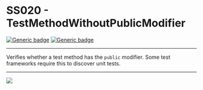 # SS020 - TestMethodWithoutPublicModifier

[![Generic badge](https://img.shields.io/badge/Severity-Warning-yellow.svg)](https://shields.io/) [![Generic badge](https://img.shields.io/badge/CodeFix-Yes-green.svg)](https://shields.io/)

---

Verifies whether a test method has the `public` modifier. Some test frameworks require this to discover unit tests.

---

![](./attachments/SS001.gif)